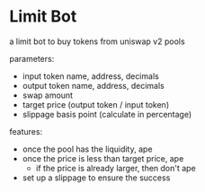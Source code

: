 # Limit Bot

a limit bot to buy tokens from uniswap v2 pools

parameters:

- input token name, address, decimals
- output token name, address, decimals
- swap amount
- target price (output token / input token)
- slippage basis point (calculate in percentage)

features:

- once the pool has the liquidity, ape
- once the price is less than target price, ape
  - if the price is already larger, then don't ape
- set up a slippage to ensure the success
